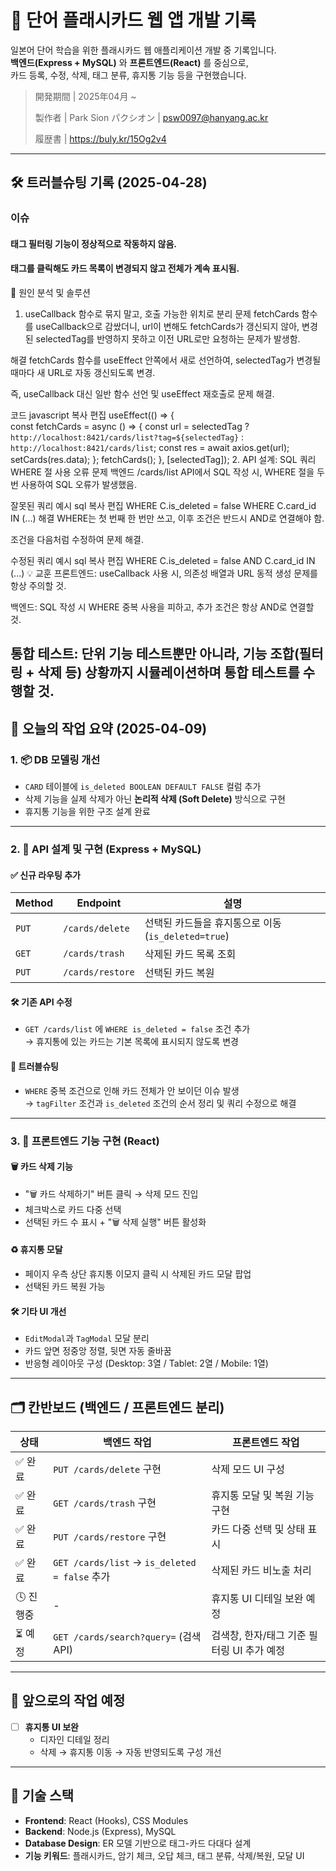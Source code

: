 # 📘 단어 플래시카드 웹 앱 개발 기록

일본어 단어 학습을 위한 플래시카드 웹 애플리케이션 개발 중 기록입니다.  
**백엔드(Express + MySQL)** 와 **프론트엔드(React)** 를 중심으로,  
카드 등록, 수정, 삭제, 태그 분류, 휴지통 기능 등을 구현했습니다.

> 開発期間 | 2025年04月 ~ 
> 
> 製作者 | Park Sion パクシオン | psw0097@hanyang.ac.kr
>
> 履歴書 | https://buly.kr/15Og2v4

---
## 🛠️ 트러블슈팅 기록 (2025-04-28)
### 이슈
#### 태그 필터링 기능이 정상적으로 작동하지 않음.
#### 태그를 클릭해도 카드 목록이 변경되지 않고 전체가 계속 표시됨.

🧩 원인 분석 및 솔루션
1. useCallback 함수로 묶지 말고, 호출 가능한 위치로 분리
문제
fetchCards 함수를 useCallback으로 감쌌더니, url이 변해도 fetchCards가 갱신되지 않아,
변경된 selectedTag를 반영하지 못하고 이전 URL로만 요청하는 문제가 발생함.

해결
fetchCards 함수를 useEffect 안쪽에서 새로 선언하여, selectedTag가 변경될 때마다
새 URL로 자동 갱신되도록 변경.

즉, useCallback 대신 일반 함수 선언 및 useEffect 재호출로 문제 해결.

코드
javascript
복사
편집
useEffect(() => {    
  const fetchCards = async () => {
    const url = selectedTag
      ? `http://localhost:8421/cards/list?tag=${selectedTag}`
      : `http://localhost:8421/cards/list`;
    const res = await axios.get(url);
    setCards(res.data);
  };
  fetchCards();
}, [selectedTag]);
2. API 설계: SQL 쿼리 WHERE 절 사용 오류
문제
백엔드 /cards/list API에서 SQL 작성 시,
WHERE 절을 두 번 사용하여 SQL 오류가 발생했음.

잘못된 쿼리 예시
sql
복사
편집
WHERE C.is_deleted = false
WHERE C.card_id IN (...)
해결
WHERE는 첫 번째 한 번만 쓰고, 이후 조건은 반드시 AND로 연결해야 함.

조건을 다음처럼 수정하여 문제 해결.

수정된 쿼리 예시
sql
복사
편집
WHERE C.is_deleted = false
AND C.card_id IN (...)
💡 교훈
프론트엔드: useCallback 사용 시, 의존성 배열과 URL 동적 생성 문제를 항상 주의할 것.

백엔드: SQL 작성 시 WHERE 중복 사용을 피하고, 추가 조건은 항상 AND로 연결할 것.

통합 테스트: 단위 기능 테스트뿐만 아니라, 기능 조합(필터링 + 삭제 등) 상황까지 시뮬레이션하며 통합 테스트를 수행할 것.
---

## 🔧 오늘의 작업 요약 (2025-04-09)

### 1. 📦 DB 모델링 개선

- `CARD` 테이블에 `is_deleted BOOLEAN DEFAULT FALSE` 컬럼 추가
- 삭제 기능을 실제 삭제가 아닌 **논리적 삭제 (Soft Delete)** 방식으로 구현
- 휴지통 기능을 위한 구조 설계 완료

---

### 2. 🔌 API 설계 및 구현 (Express + MySQL)

#### ✅ 신규 라우팅 추가

| Method | Endpoint                | 설명                      |
|--------|-------------------------|---------------------------|
| `PUT`  | `/cards/delete`         | 선택된 카드들을 휴지통으로 이동 (`is_deleted=true`) |
| `GET`  | `/cards/trash`          | 삭제된 카드 목록 조회    |
| `PUT`  | `/cards/restore`        | 선택된 카드 복원         |

#### 🛠 기존 API 수정

- `GET /cards/list` 에 `WHERE is_deleted = false` 조건 추가  
→ 휴지통에 있는 카드는 기본 목록에 표시되지 않도록 변경

#### 🐛 트러블슈팅

- `WHERE` 중복 조건으로 인해 카드 전체가 안 보이던 이슈 발생  
→ `tagFilter` 조건과 `is_deleted` 조건의 순서 정리 및 쿼리 수정으로 해결

---

### 3. 🎨 프론트엔드 기능 구현 (React)

#### 🗑️ 카드 삭제 기능
- "🗑️ 카드 삭제하기" 버튼 클릭 → 삭제 모드 진입
- 체크박스로 카드 다중 선택
- 선택된 카드 수 표시 + "🗑️ 삭제 실행" 버튼 활성화

#### ♻️ 휴지통 모달
- 페이지 우측 상단 휴지통 이모지 클릭 시 삭제된 카드 모달 팝업
- 선택된 카드 복원 가능

#### 🛠 기타 UI 개선
- `EditModal`과 `TagModal` 모달 분리
- 카드 앞면 정중앙 정렬, 뒷면 자동 줄바꿈
- 반응형 레이아웃 구성 (Desktop: 3열 / Tablet: 2열 / Mobile: 1열)

---

## 🗂️ 칸반보드 (백엔드 / 프론트엔드 분리)

| 상태 | 백엔드 작업                                  | 프론트엔드 작업                             |
|------|---------------------------------------------|--------------------------------------------|
| ✅ 완료 | `PUT /cards/delete` 구현                        | 삭제 모드 UI 구성                             |
| ✅ 완료 | `GET /cards/trash` 구현                         | 휴지통 모달 및 복원 기능 구현                  |
| ✅ 완료 | `PUT /cards/restore` 구현                       | 카드 다중 선택 및 상태 표시                    |
| ✅ 완료 | `GET /cards/list` → `is_deleted = false` 추가 | 삭제된 카드 비노출 처리                        |
| 🕓 진행중 | -                                           | 휴지통 UI 디테일 보완 예정                     |
| ⏳ 예정 | `GET /cards/search?query=` (검색 API)         | 검색창, 한자/태그 기준 필터링 UI 추가 예정     |

---

## 🔮 앞으로의 작업 예정

- [ ] **휴지통 UI 보완**
  - 디자인 디테일 정리
  - 삭제 → 휴지통 이동 → 자동 반영되도록 구성 개선

---

## 📌 기술 스택

- **Frontend**: React (Hooks), CSS Modules
- **Backend**: Node.js (Express), MySQL
- **Database Design**: ER 모델 기반으로 태그-카드 다대다 설계
- **기능 키워드**: 플래시카드, 암기 체크, 오답 체크, 태그 분류, 삭제/복원, 모달 UI
